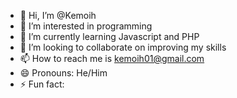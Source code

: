 - 👋 Hi, I’m @Kemoih
- 👀 I’m interested in programming
- 🌱 I’m currently learning Javascript and PHP
- 💞️ I’m looking to collaborate on improving my skills
- 📫 How to reach me is kemoih01@gmail.com
- 😄 Pronouns: He/Him
- ⚡ Fun fact: 

<!---
Kemoih/Kemoih is a ✨ special ✨ repository because its `README.md` (this file) appears on your GitHub profile.
You can click the Preview link to take a look at your changes.
--->
